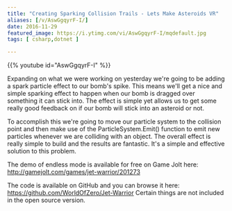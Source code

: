 ```yaml
---
title: "Creating Sparking Collision Trails - Lets Make Asteroids VR"
aliases: [/v/AswGgqyrF-I/]
date: 2016-11-29
featured_image: https://i.ytimg.com/vi/AswGgqyrF-I/mqdefault.jpg
tags: [ csharp,dotnet ]

---
```


{{% youtube id="AswGgqyrF-I" %}}

Expanding on what we were working on yesterday we're going to be adding a spark particle effect to our bomb's spike. This means we'll get a nice and simple sparking effect to happen when our bomb is dragged over something it can stick into. The effect is simple yet allows us to get some really good feedback on if our bomb will stick into an asteroid or not.

To accomplish this we're going to move our particle system to the collision point and then make use of the ParticleSystem.Emit() function to emit new particles whenever we are colliding with an object. The overall effect is really simple to build and the results are fantastic. It's a simple and effective solution to this problem.

The demo of endless mode is available for free on Game Jolt here: http://gamejolt.com/games/jet-warrior/201273

The code is available on GitHub and you can browse it here: https://github.com/WorldOfZero/Jet-Warrior
Certain things are not included in the open source version.
